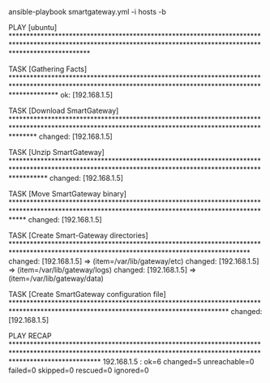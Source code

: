 ansible-playbook smartgateway.yml -i hosts -b

PLAY [ubuntu] *********************************************************************************************************************************************************************

TASK [Gathering Facts] ************************************************************************************************************************************************************
ok: [192.168.1.5]

TASK [Download SmartGateway] ******************************************************************************************************************************************************
changed: [192.168.1.5]

TASK [Unzip SmartGateway] *********************************************************************************************************************************************************
changed: [192.168.1.5]

TASK [Move SmartGateway binary] ***************************************************************************************************************************************************
changed: [192.168.1.5]

TASK [Create Smart-Gateway directories] *******************************************************************************************************************************************
changed: [192.168.1.5] => (item=/var/lib/gateway/etc)
changed: [192.168.1.5] => (item=/var/lib/gateway/logs)
changed: [192.168.1.5] => (item=/var/lib/gateway/data)

TASK [Create SmartGateway configuration file] *************************************************************************************************************************************
changed: [192.168.1.5]

PLAY RECAP ************************************************************************************************************************************************************************
192.168.1.5                : ok=6    changed=5    unreachable=0    failed=0    skipped=0    rescued=0    ignored=0   
